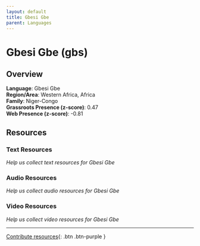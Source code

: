 ```yaml
---
layout: default
title: Gbesi Gbe
parent: Languages
---
```


# Gbesi Gbe (gbs)

## Overview

**Language**: Gbesi Gbe  
**Region/Area**: Western Africa, Africa  
**Family**: Niger-Congo  
**Grassroots Presence (z-score)**: 0.47  
**Web Presence (z-score)**: -0.81  

## Resources

### Text Resources
*Help us collect text resources for Gbesi Gbe*

### Audio Resources
*Help us collect audio resources for Gbesi Gbe*

### Video Resources
*Help us collect video resources for Gbesi Gbe*

---

[Contribute resources](https://forms.office.com/e/1SfLJx3u1r){: .btn .btn-purple }
